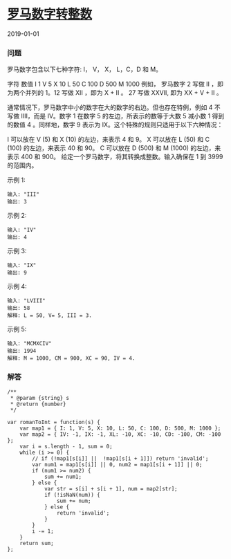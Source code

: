 # [罗马数字转整数](https://leetcode-cn.com/problems/roman-to-integer)
2019-01-01
### 问题

罗马数字包含以下七种字符: I， V， X， L，C，D 和 M。

字符          数值
I             1
V             5
X             10
L             50
C             100
D             500
M             1000
例如， 罗马数字 2 写做 II ，即为两个并列的 1。12 写做 XII ，即为 X + II 。 27 写做  XXVII, 即为 XX + V + II 。

通常情况下，罗马数字中小的数字在大的数字的右边。但也存在特例，例如 4 不写做 IIII，而是 IV。数字 1 在数字 5 的左边，所表示的数等于大数 5 减小数 1 得到的数值 4 。同样地，数字 9 表示为 IX。这个特殊的规则只适用于以下六种情况：

I 可以放在 V (5) 和 X (10) 的左边，来表示 4 和 9。
X 可以放在 L (50) 和 C (100) 的左边，来表示 40 和 90。
C 可以放在 D (500) 和 M (1000) 的左边，来表示 400 和 900。
给定一个罗马数字，将其转换成整数。输入确保在 1 到 3999 的范围内。

示例 1:

```
输入: "III"
输出: 3
```
示例 2:

```
输入: "IV"
输出: 4
```
示例 3:

```
输入: "IX"
输出: 9
```
示例 4:

```
输入: "LVIII"
输出: 58
解释: L = 50, V= 5, III = 3.
```
示例 5:

```
输入: "MCMXCIV"
输出: 1994
解释: M = 1000, CM = 900, XC = 90, IV = 4.
```

### 解答

```
/**
 * @param {string} s
 * @return {number}
 */

var romanToInt = function(s) {
    var map1 = { I: 1, V: 5, X: 10, L: 50, C: 100, D: 500, M: 1000 };
    var map2 = { IV: -1, IX: -1, XL: -10, XC: -10, CD: -100, CM: -100 };
    var i = s.length - 1, sum = 0;
    while (i >= 0) {
        // if (!map1[s[i]] ||  !map1[s[i + 1]]) return 'invalid';
        var num1 = map1[s[i]] || 0, num2 = map1[s[i + 1]] || 0;
        if (num1 >= num2) {
            sum += num1;
        } else {
            var str = s[i] + s[i + 1], num = map2[str];
            if (!isNaN(num)) {
                sum += num;
            } else {
                return 'invalid';
            }
        }
        i -= 1;
    }
    return sum;
};
```

